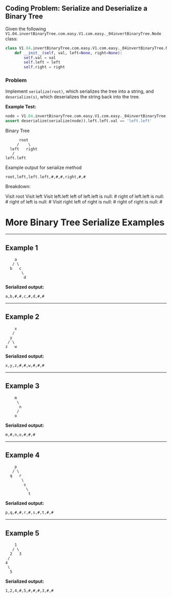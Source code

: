 ## Coding Problem: Serialize and Deserialize a Binary Tree

Given the following `V1.04.invertBinaryTree.com.easy.V1.com.easy._04invertBinaryTree.Node` class:

```python
class V1.04.invertBinaryTree.com.easy.V1.com.easy._04invertBinaryTree.Node:
    def __init__(self, val, left=None, right=None):
        self.val = val
        self.left = left
        self.right = right
```

### Problem

Implement `serialize(root)`, which serializes the tree into a string, and `deserialize(s)`, which deserializes the string back into the tree.

**Example Test:**

```python
node = V1.04.invertBinaryTree.com.easy.V1.com.easy._04invertBinaryTree.Node('root', V1.04.invertBinaryTree.com.easy.V1.com.easy._04invertBinaryTree.Node('left', V1.04.invertBinaryTree.com.easy.V1.com.easy._04invertBinaryTree.Node('left.left')), V1.04.invertBinaryTree.com.easy.V1.com.easy._04invertBinaryTree.Node('right'))
assert deserialize(serialize(node)).left.left.val == 'left.left'
```

Binary Tree

```
      root
     /    \
  left   right
   /
left.left
```

Example output for serialize method
```
root,left,left.left,#,#,#,right,#,#
```

Breakdown:

Visit root
    Visit left
        Visit left.left
        left of left.left is null: #
        right of left.left is null: #
    right of left is null: #
Visit right
    left of right is null: #
    right of right is null: #


# More Binary Tree Serialize Examples

---

## Example 1

```
    a
   / \
  b   c
       \
        d
```
**Serialized output:**  
```
a,b,#,#,c,#,d,#,#
```

---

## Example 2

```
    x
   /
  y
 / \
z   w
```
**Serialized output:**  
```
x,y,z,#,#,w,#,#,#
```

---

## Example 3

```
    m
     \
      n
     /
    o
```
**Serialized output:**  
```
m,#,n,o,#,#,#
```

---

## Example 4

```
    p
   / \
  q   r
       \
        s
         \
          t
```
**Serialized output:**  
```
p,q,#,#,r,#,s,#,t,#,#
```

---

## Example 5

```
    1
   / \
  2   3
 /
4
 \
  5
```
**Serialized output:**  
```
1,2,4,#,5,#,#,#,3,#,#
```